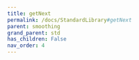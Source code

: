 ```yaml
---
title: getNext
permalink: /docs/StandardLibrary#getNext
parent: smoothing
grand_parent: std
has_children: False
nav_order: 4
---
```

